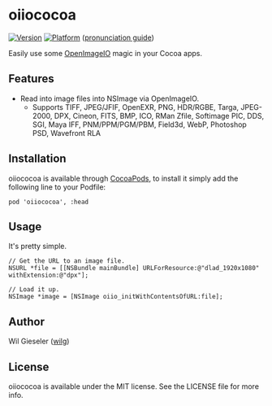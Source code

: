 # oiiococoa

[![Version](http://cocoapod-badges.herokuapp.com/v/oiiococoa/badge.png)](http://cocoadocs.org/docsets/oiiococoa)
[![Platform](http://cocoapod-badges.herokuapp.com/p/oiiococoa/badge.png)](http://cocoadocs.org/docsets/oiiococoa)
([pronunciation guide](http://www.youtube.com/watch?v=p7c3bQQmwVE#t=36))

Easily use some [OpenImageIO](http://openimageio.org) magic in your Cocoa apps.

## Features

- Read into image files into NSImage via OpenImageIO. 
  - Supports TIFF, JPEG/JFIF, OpenEXR, PNG, HDR/RGBE, Targa, JPEG-2000, DPX, Cineon, FITS, BMP, ICO, RMan Zfile, Softimage PIC, DDS, SGI, Maya IFF, PNM/PPM/PGM/PBM, Field3d, WebP, Photoshop PSD, Wavefront RLA

## Installation

oiiococoa is available through [CocoaPods](http://cocoapods.org), to install
it simply add the following line to your Podfile:

    pod 'oiiococoa', :head
    
## Usage

It's pretty simple.

```objc
// Get the URL to an image file.
NSURL *file = [[NSBundle mainBundle] URLForResource:@"dlad_1920x1080" withExtension:@"dpx"];

// Load it up.
NSImage *image = [NSImage oiio_initWithContentsOfURL:file];
```

## Author

Wil Gieseler ([wilg](//github.com/wilg))

## License

oiiococoa is available under the MIT license. See the LICENSE file for more info.
